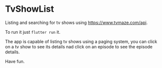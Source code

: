 # TvShowList

Listing and searching for tv shows using https://www.tvmaze.com/api.

To run it just `flutter run` it.

The app is capable of listing tv shows using a paging system, you can click on a tv show to see its details nad click on an episode to see the episode details.

Have fun.
